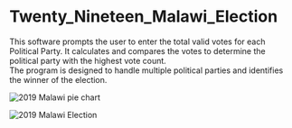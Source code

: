 # Twenty_Nineteen_Malawi_Election
This software prompts the user to enter the total valid votes for each Political Party. 
It calculates and compares the votes to determine the political party with the highest vote count.  
The program is designed to handle multiple political parties and identifies the winner of the election.


![2019 Malawi pie chart](https://github.com/user-attachments/assets/f64cd926-daed-47e2-b0a3-50e6b133cc04)


![2019 Malawi Election](https://github.com/user-attachments/assets/269d2195-a037-494c-b984-9b30f9b97dc0)
